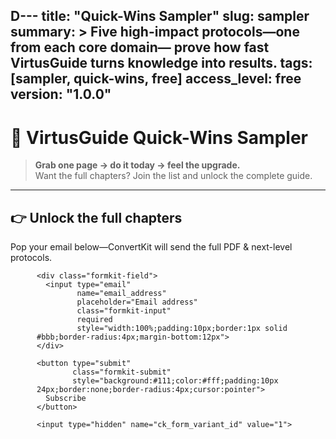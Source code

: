 D---
title: "Quick-Wins Sampler"
slug: sampler
summary: >
  Five high-impact protocols—one from each core domain—
  prove how fast VirtusGuide turns knowledge into results.
tags: [sampler, quick-wins, free]
access_level: free
version: "1.0.0"
---

# 🎁 VirtusGuide Quick-Wins Sampler

> **Grab one page → do it today → feel the upgrade.**  
> Want the full chapters? Join the list and unlock the complete guide.

---

## 👉 Unlock the full chapters

Pop your email below—ConvertKit will send the full PDF & next-level protocols.

<div style="max-width:420px;margin:auto">
  <script src="https://f.convertkit.com/ckjs/ck.5.js"></script>

  <form action="https://app.convertkit.com/forms/8192920/subscriptions"
        method="post"
        class="seva-form formkit-form"
        data-sv-form="8192920"
        data-uid="4e0e09dbdb"
        data-format="inline"
        data-version="5">

    <div class="formkit-field">
      <input type="email"
             name="email_address"
             placeholder="Email address"
             class="formkit-input"
             required
             style="width:100%;padding:10px;border:1px solid #bbb;border-radius:4px;margin-bottom:12px">
    </div>

    <button type="submit"
            class="formkit-submit"
            style="background:#111;color:#fff;padding:10px 24px;border:none;border-radius:4px;cursor:pointer">
      Subscribe
    </button>

    <input type="hidden" name="ck_form_variant_id" value="1">
  </form>
</div>
